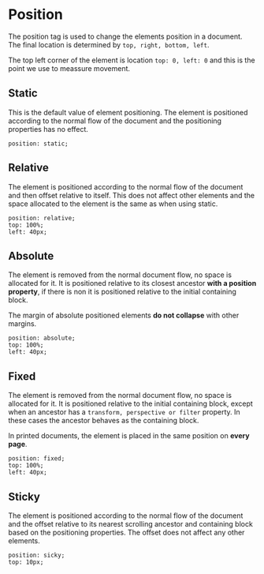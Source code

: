 # Position

The position tag is used to change the elements position in a document.\
The final location is determined by `top, right, bottom, left`.

The top left corner of the element is location `top: 0, left: 0` and this is the point we use to meassure movement.

## Static

This is the default value of element positioning. The element is positioned according to the normal flow of the document and the positioning properties has no effect.

```tsx
position: static;
```

## Relative

The element is positioned according to the normal flow of the document and then offset relative to itself. This does not affect other elements and the space allocated to the element is the same as when using static.

```tsx
position: relative;
top: 100%;
left: 40px;
```

## Absolute

The element is removed from the normal document flow, no space is allocated for it. It is positioned relative to its closest ancestor **with a position property**, if there is non it is positioned relative to the initial containing block.

The margin of absolute positioned elements **do not collapse** with other margins.

```tsx
position: absolute;
top: 100%;
left: 40px;
```

## Fixed

The element is removed from the normal document flow, no space is allocated for it. It is positioned relative to the initial containing block, except when an ancestor has a `transform, perspective or filter` property. In these cases the ancestor behaves as the containing block.

In printed documents, the element is placed in the same position on **every page**.

```tsx
position: fixed;
top: 100%;
left: 40px;
```

## Sticky

The element is positioned according to the normal flow of the document and the offset relative to its nearest scrolling ancestor and containing block based on the positioning properties. The offset does not affect any other elements.

```tsx
position: sicky;
top: 10px;
```